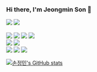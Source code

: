 ### Hi there, I'm Jeongmin Son 👋

<img src="https://img.shields.io/badge/suga160329@naver.com-EA4335?style=flat&logo=gmail&logoColor=white"/> <a href="https://rurube.github.io/" target="_blank"><img src="https://img.shields.io/badge/blog-181717?style=flat&logo=github&logoColor=white"/></a><br><br>
<img src="https://img.shields.io/badge/python-3776AB?style=flat&logo=python&logoColor=white"/> <img src="https://img.shields.io/badge/pytorch-EE4C2C?style=flat&logo=PyTorch&logoColor=white"/> <img src="https://img.shields.io/badge/tensorflow-FF6F00?style=flat&logo=TensorFlow&logoColor=white"/> <img src="https://img.shields.io/badge/keras-D00000?style=flat&logo=Keras&logoColor=white"/>   
<img src="https://img.shields.io/badge/html5-E34F26?style=flat&logo=html5&logoColor=white"/> <img src="https://img.shields.io/badge/css3-1572B6?style=flat&logo=css3&logoColor=white"/>   
<img src="https://img.shields.io/badge/git-F05032?style=flat&logo=git&logoColor=white"/> <img src="https://img.shields.io/badge/notion-000000?style=flat&logo=notion&logoColor=white"/> <img src="https://img.shields.io/badge/slack-4A154B?style=flat&logo=slack&logoColor=white"/> 

[![손정민's GitHub stats](https://github-readme-stats.vercel.app/api?username=rurube)](https://github.com/anuraghazra/github-readme-stats)
